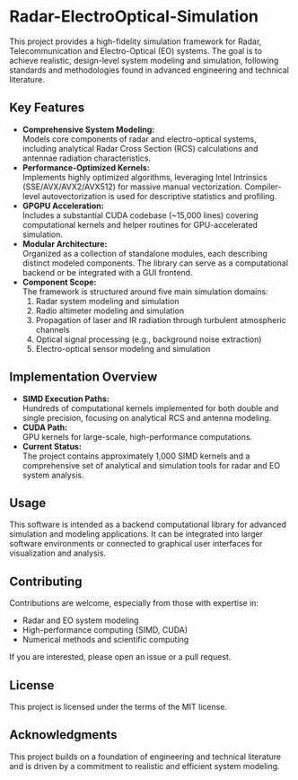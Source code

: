 
# Radar-ElectroOptical-Simulation

This project provides a high-fidelity simulation framework for Radar, Telecommunication and Electro-Optical (EO) systems. The goal is to achieve realistic, design-level system modeling and simulation, following standards and methodologies found in advanced engineering and technical literature.

## Key Features

- **Comprehensive System Modeling:**  
  Models core components of radar and electro-optical systems, including analytical Radar Cross Section (RCS) calculations and antennae radiation characteristics.
- **Performance-Optimized Kernels:**  
  Implements highly optimized algorithms, leveraging Intel Intrinsics (SSE/AVX/AVX2/AVX512) for massive manual vectorization. Compiler-level autovectorization is used for descriptive statistics and profiling.
- **GPGPU Acceleration:**  
  Includes a substantial CUDA codebase (~15,000 lines) covering computational kernels and helper routines for GPU-accelerated simulation.
- **Modular Architecture:**  
  Organized as a collection of standalone modules, each describing distinct modeled components. The library can serve as a computational backend or be integrated with a GUI frontend.
- **Component Scope:**  
  The framework is structured around five main simulation domains:
  1. Radar system modeling and simulation
  2. Radio altimeter modeling and simulation
  3. Propagation of laser and IR radiation through turbulent atmospheric channels
  4. Optical signal processing (e.g., background noise extraction)
  5. Electro-optical sensor modeling and simulation

## Implementation Overview

- **SIMD Execution Paths:**  
  Hundreds of computational kernels implemented for both double and single precision, focusing on analytical RCS and antenna modeling.
- **CUDA Path:**  
  GPU kernels for large-scale, high-performance computations.
- **Current Status:**  
  The project contains approximately 1,000 SIMD kernels and a comprehensive set of analytical and simulation tools for radar and EO system analysis.

## Usage

This software is intended as a backend computational library for advanced simulation and modeling applications. It can be integrated into larger software environments or connected to graphical user interfaces for visualization and analysis.

## Contributing

Contributions are welcome, especially from those with expertise in:
- Radar and EO system modeling
- High-performance computing (SIMD, CUDA)
- Numerical methods and scientific computing

If you are interested, please open an issue or a pull request.

## License

This project is licensed under the terms of the MIT license.

## Acknowledgments

This project builds on a foundation of engineering and technical literature and is driven by a commitment to realistic and efficient system modeling.







